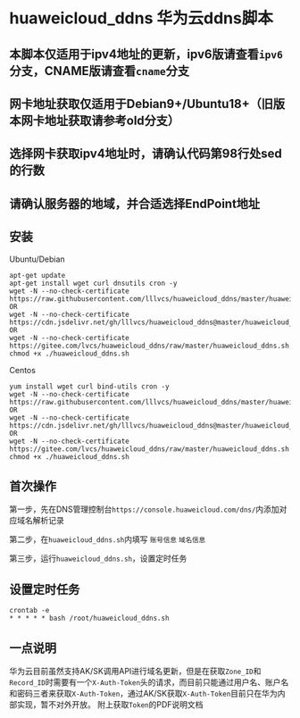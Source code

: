 # huaweicloud_ddns  华为云ddns脚本

## 本脚本仅适用于ipv4地址的更新，ipv6版请查看```ipv6```分支，CNAME版请查看```cname```分支
## 网卡地址获取仅适用于Debian9+/Ubuntu18+（旧版本网卡地址获取请参考old分支）
## 选择网卡获取ipv4地址时，请确认代码第98行处sed的行数
## 请确认服务器的地域，并合适选择EndPoint地址

## 安装
Ubuntu/Debian
```
apt-get update
apt-get install wget curl dnsutils cron -y
wget -N --no-check-certificate https://raw.githubusercontent.com/lllvcs/huaweicloud_ddns/master/huaweicloud_ddns.sh
OR
wget -N --no-check-certificate https://cdn.jsdelivr.net/gh/lllvcs/huaweicloud_ddns@master/huaweicloud_ddns.sh
OR
wget -N --no-check-certificate https://gitee.com/lvcs/huaweicloud_ddns/raw/master/huaweicloud_ddns.sh
chmod +x ./huaweicloud_ddns.sh
```

Centos
```
yum install wget curl bind-utils cron -y
wget -N --no-check-certificate https://raw.githubusercontent.com/lllvcs/huaweicloud_ddns/master/huaweicloud_ddns.sh
OR
wget -N --no-check-certificate https://cdn.jsdelivr.net/gh/lllvcs/huaweicloud_ddns@master/huaweicloud_ddns.sh
OR
wget -N --no-check-certificate https://gitee.com/lvcs/huaweicloud_ddns/raw/master/huaweicloud_ddns.sh
chmod +x ./huaweicloud_ddns.sh
```

## 首次操作
第一步，先在DNS管理控制台```https://console.huaweicloud.com/dns/```内添加对应域名解析记录

第二步，在```huaweicloud_ddns.sh```内填写 ```账号信息``` ```域名信息```

第三步，运行```huaweicloud_ddns.sh```，设置定时任务

## 设置定时任务
```
crontab -e
* * * * * bash /root/huaweicloud_ddns.sh
```

## 一点说明
华为云目前虽然支持AK/SK调用API进行域名更新，但是在获取```Zone_ID```和```Record_ID```时需要有一个```X-Auth-Token```头的请求，而目前只能通过用户名、账户名和密码三者来获取```X-Auth-Token```，通过AK/SK获取```X-Auth-Token```目前只在华为内部实现，暂不对外开放。
附上获取```Token```的PDF说明文档
